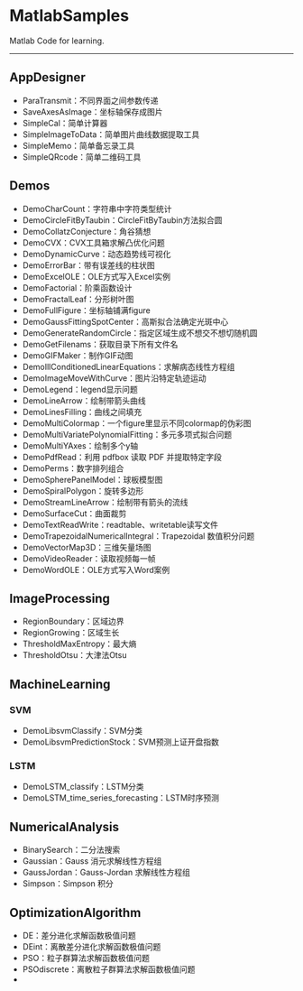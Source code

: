 # MatlabSamples

Matlab Code for learning.

------

## AppDesigner

- ParaTransmit：不同界面之间参数传递
- SaveAxesAsImage：坐标轴保存成图片
- SimpleCal：简单计算器
- SimpleImageToData：简单图片曲线数据提取工具
- SimpleMemo：简单备忘录工具
- SimpleQRcode：简单二维码工具

## Demos

- DemoCharCount：字符串中字符类型统计
- DemoCircleFitByTaubin：CircleFitByTaubin方法拟合圆
- DemoCollatzConjecture：角谷猜想
- DemoCVX：CVX工具箱求解凸优化问题
- DemoDynamicCurve：动态趋势线可视化
- DemoErrorBar：带有误差线的柱状图
- DemoExcelOLE：OLE方式写入Excel实例
- DemoFactorial：阶乘函数设计
- DemoFractalLeaf：分形树叶图
- DemoFullFigure：坐标轴铺满figure
- DemoGaussFittingSpotCenter：高斯拟合法确定光斑中心
- DemoGenerateRandomCircle：指定区域生成不想交不想切随机圆
- DemoGetFilenams：获取目录下所有文件名
- DemoGIFMaker：制作GIF动图
- DemoIllConditionedLinearEquations：求解病态线性方程组
- DemoImageMoveWithCurve：图片沿特定轨迹运动
- DemoLegend：legend显示问题
- DemoLineArrow：绘制带箭头曲线
- DemoLinesFilling：曲线之间填充
- DemoMultiColormap：一个figure里显示不同colormap的伪彩图
- DemoMultiVariatePolynomialFitting：多元多项式拟合问题
- DemoMultiYAxes：绘制多个y轴
- DemoPdfRead：利用 pdfbox 读取 PDF 并提取特定字段 
- DemoPerms：数字排列组合
- DemoSpherePanelModel：球板模型图
- DemoSpiralPolygon：旋转多边形
- DemoStreamLineArrow：绘制带有箭头的流线
- DemoSurfaceCut：曲面裁剪
- DemoTextReadWrite：readtable、writetable读写文件
- DemoTrapezoidalNumericalIntegral：Trapezoidal 数值积分问题
- DemoVectorMap3D：三维矢量场图
- DemoVideoReader：读取视频每一帧
- DemoWordOLE：OLE方式写入Word案例

## ImageProcessing

- RegionBoundary：区域边界
- RegionGrowing：区域生长
- ThresholdMaxEntropy：最大熵
- ThresholdOtsu：大津法Otsu

## MachineLearning

### SVM

- DemoLibsvmClassify：SVM分类
- DemoLibsvmPredictionStock：SVM预测上证开盘指数

### LSTM

- DemoLSTM_classify：LSTM分类
- DemoLSTM_time_series_forecasting：LSTM时序预测

## NumericalAnalysis

- BinarySearch：二分法搜索
- Gaussian：Gauss 消元求解线性方程组
- GaussJordan：Gauss-Jordan 求解线性方程组
- Simpson：Simpson 积分


## OptimizationAlgorithm

- DE：差分进化求解函数极值问题
- DEint：离散差分进化求解函数极值问题
- PSO：粒子群算法求解函数极值问题
- PSOdiscrete：离散粒子群算法求解函数极值问题
- 